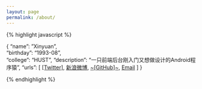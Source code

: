 ```yaml
---
layout: page
permalink: /about/
---
```


{% highlight javascript %}

{
“name”: ”Xinyuan”,  
“birthday”: “1993-08”,  
“college”: “HUST”,
“description”: “一只前端后台刚入门又想做设计的Android程序猿”,
“urls”:
 [
  <a href="https://twitter.com/shineMicroxy">[Twitter]</a>,
 <a href="http://weibo.com/u/3212528202">[新浪微博][1]</a>,
 <a href="https://github.com/shineM">~[GitHub]~</a>,
 <a href="mailto:zhongxinyuann@gmail.com">[Email][2]</a>
 ]
}

{% endhighlight %}


[1]:	http://weibo.com/u/3212528202
[2]:	mailto:zhongxinyuann@gmail.com
